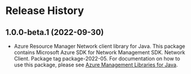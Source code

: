 # Release History

## 1.0.0-beta.1 (2022-09-30)

- Azure Resource Manager Network client library for Java. This package contains Microsoft Azure SDK for Network Management SDK. Network Client. Package tag package-2022-05. For documentation on how to use this package, please see [Azure Management Libraries for Java](https://aka.ms/azsdk/java/mgmt).
